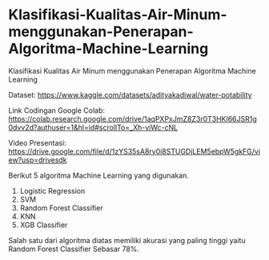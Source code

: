 # Klasifikasi-Kualitas-Air-Minum-menggunakan-Penerapan-Algoritma-Machine-Learning
Klasifikasi Kualitas Air Minum menggunakan Penerapan Algoritma Machine Learning

Dataset: https://www.kaggle.com/datasets/adityakadiwal/water-potability

Link Codingan Google Colab: https://colab.research.google.com/drive/1aqPXPxJmZ8Z3r0T3HKl66JSR1g0dvv2d?authuser=1&hl=id#scrollTo=_Xh-viWc-cNL

Video Presentasi: https://drive.google.com/file/d/1zYS35sA8ry0i8STUGDjLEM5ebpW5gkFG/view?usp=drivesdk

Berikut 5 algoritma Machine Learning yang digunakan.
1. Logistic Regression
2. SVM
3. Random Forest Classifier
4. KNN
5. XGB Classifier

Salah satu dari algoritma diatas memiliki akurasi yang paling tinggi yaitu Random Forest Classifier Sebasar 78%.

